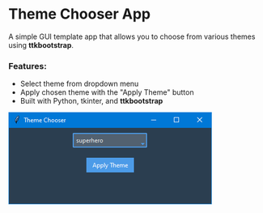 # Theme Chooser App
A simple GUI template app that allows you to choose from various themes using **ttkbootstrap**.
### Features:
- Select theme from dropdown menu
- Apply chosen theme with the "Apply Theme" button
- Built with Python, tkinter, and **ttkbootstrap**

![Image](1722627197.png)
